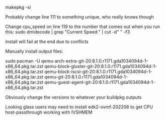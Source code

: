 makepkg -si

Probably change line 111 to something unique, who really knows though

Change cpu_speed on line 119 to the number that comes out when you run this:
sudo dmidecode | grep "Current Speed:" | cut -d" " -f3


Install will fail at the end due to conflicts

Manually install output files:

sudo pacman -U qemu-arch-extra-git-20:8.1.0.r1171.gda1034094d-1-x86_64.pkg.tar.zst qemu-block-gluster-git-20:8.1.0.r1171.gda1034094d-1-x86_64.pkg.tar.zst qemu-block-iscsi-git-20:8.1.0.r1171.gda1034094d-1-x86_64.pkg.tar.zst qemu-git-20:8.1.0.r1171.gda1034094d-1-x86_64.pkg.tar.zst qemu-guest-agent-git-20:8.1.0.r1171.gda1034094d-1-x86_64.pkg.tar.zst

Obviously change the versions to whatever your buildpkg outputs

Looking glass users may need to install edk2-ovmf-202208 to get CPU host-passthrough working with IVSHMEM 
